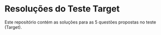 # Resoluções do Teste Target

Este repositório contém as soluções para as 5 questões propostas no teste (Target).
